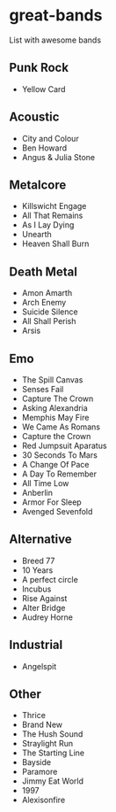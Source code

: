 great-bands
===========

List with awesome bands

Punk Rock
---------
* Yellow Card

Acoustic
--------
* City and Colour
* Ben Howard
* Angus & Julia Stone

Metalcore
---------
* Killswicht Engage
* All That Remains
* As I Lay Dying
* Unearth
* Heaven Shall Burn

Death Metal
-----------
* Amon Amarth
* Arch Enemy
* Suicide Silence
* All Shall Perish
* Arsis

Emo
---
* The Spill Canvas
* Senses Fail
* Capture The Crown
* Asking Alexandria
* Memphis May Fire
* We Came As Romans
* Capture the Crown
* Red Jumpsuit Aparatus
* 30 Seconds To Mars
* A Change Of Pace
* A Day To Remember
* All Time Low
* Anberlin
* Armor For Sleep
* Avenged Sevenfold

Alternative
-----------
* Breed 77
* 10 Years
* A perfect circle
* Incubus
* Rise Against
* Alter Bridge
* Audrey Horne

Industrial
----------
* Angelspit

Other
-----
* Thrice
* Brand New
* The Hush Sound
* Straylight Run
* The Starting Line
* Bayside
* Paramore
* Jimmy Eat World
* 1997
* Alexisonfire
